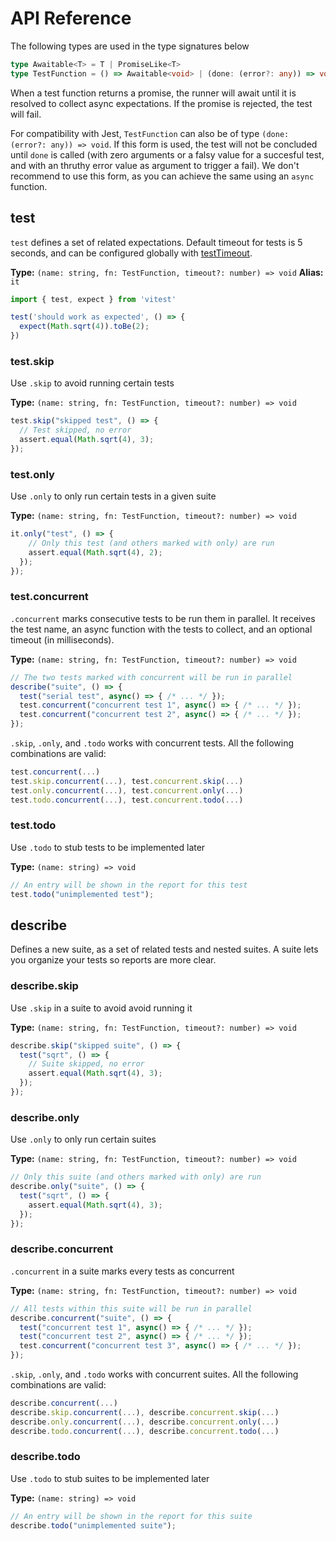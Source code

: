 # API Reference

The following types are used in the type signatures below

```ts
type Awaitable<T> = T | PromiseLike<T>
type TestFunction = () => Awaitable<void> | (done: (error?: any)) => void
```

When a test function returns a promise, the runner will await until it is resolved to collect async expectations. If the promise is rejected, the test will fail.

For compatibility with Jest, `TestFunction` can also be of type `(done: (error?: any)) => void`. If this form is used, the test will not be concluded until `done` is called (with zero arguments or a falsy value for a succesful test, and with an thruthy error value as argument to trigger a fail). We don't recommend to use this form, as you can achieve the same using an `async` function.

## test

`test` defines a set of related expectations. Default timeout for tests is 5 seconds, and can be configured globally with [testTimeout](../config/#testtimeout).

**Type:** `(name: string, fn: TestFunction, timeout?: number) => void`
**Alias:** `it`

```ts
import { test, expect } from 'vitest'

test('should work as expected', () => {
  expect(Math.sqrt(4)).toBe(2);
})
```

### test.skip

Use `.skip` to avoid running certain tests

**Type:** `(name: string, fn: TestFunction, timeout?: number) => void`

```ts
test.skip("skipped test", () => {
  // Test skipped, no error
  assert.equal(Math.sqrt(4), 3);
});
```

### test.only

Use `.only` to only run certain tests in a given suite 

**Type:** `(name: string, fn: TestFunction, timeout?: number) => void`

```ts
it.only("test", () => {
    // Only this test (and others marked with only) are run
    assert.equal(Math.sqrt(4), 2);
  });
});
```

### test.concurrent

`.concurrent` marks consecutive tests to be run them in parallel. It receives the test name, an async function with the tests to collect, and an optional timeout (in milliseconds).

**Type:** `(name: string, fn: TestFunction, timeout?: number) => void`

```ts
// The two tests marked with concurrent will be run in parallel
describe("suite", () => {
  test("serial test", async() => { /* ... */ });
  test.concurrent("concurrent test 1", async() => { /* ... */ });
  test.concurrent("concurrent test 2", async() => { /* ... */ });
});
```

`.skip`, `.only`, and `.todo` works with concurrent tests. All the following combinations are valid:

```ts
test.concurrent(...)
test.skip.concurrent(...), test.concurrent.skip(...)
test.only.concurrent(...), test.concurrent.only(...)
test.todo.concurrent(...), test.concurrent.todo(...)
```

### test.todo

Use `.todo` to stub tests to be implemented later

**Type:** `(name: string) => void`

```ts
// An entry will be shown in the report for this test
test.todo("unimplemented test");
```

## describe

Defines a new suite, as a set of related tests and nested suites. A suite lets you organize your tests so reports are more clear.

### describe.skip

Use `.skip` in a suite to avoid avoid running it

**Type:** `(name: string, fn: TestFunction, timeout?: number) => void`

```ts
describe.skip("skipped suite", () => {
  test("sqrt", () => {
    // Suite skipped, no error
    assert.equal(Math.sqrt(4), 3);
  });
});
```

### describe.only

Use `.only` to only run certain suites

**Type:** `(name: string, fn: TestFunction, timeout?: number) => void`

```ts
// Only this suite (and others marked with only) are run
describe.only("suite", () => {
  test("sqrt", () => {
    assert.equal(Math.sqrt(4), 3);
  });
});
```

### describe.concurrent

`.concurrent` in a suite marks every tests as concurrent

**Type:** `(name: string, fn: TestFunction, timeout?: number) => void`

```ts
// All tests within this suite will be run in parallel
describe.concurrent("suite", () => {
  test("concurrent test 1", async() => { /* ... */ });
  test("concurrent test 2", async() => { /* ... */ });
  test.concurrent("concurrent test 3", async() => { /* ... */ });
});
```

`.skip`, `.only`, and `.todo` works with concurrent suites. All the following combinations are valid:

```ts
describe.concurrent(...)
describe.skip.concurrent(...), describe.concurrent.skip(...)
describe.only.concurrent(...), describe.concurrent.only(...)
describe.todo.concurrent(...), describe.concurrent.todo(...)
```

### describe.todo

Use `.todo` to stub suites to be implemented later

**Type:** `(name: string) => void`

```ts
// An entry will be shown in the report for this suite
describe.todo("unimplemented suite");
```


